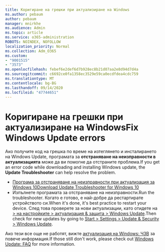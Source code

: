 ```yaml
---
title: Коригиране на грешки при актуализиране на Windows
ms.author: pebaum
author: pebaum
manager: mnirkhe
ms.audience: Admin
ms.topic: article
ms.service: o365-administration
ROBOTS: NOINDEX, NOFOLLOW
localization_priority: Normal
ms.collection: Adm_O365
ms.custom:
- "9001515"
- "3573"
ms.openlocfilehash: febef6e2def6d7b928ec8b21d07aa2e8d94d7d4a
ms.sourcegitcommit: c6692ce0fa1358ec3529e59ca0ecdfdea4cdc759
ms.translationtype: MT
ms.contentlocale: bg-BG
ms.lasthandoff: 09/14/2020
ms.locfileid: "47744651"
---
```

# <a name="fix-windows-update-errors"></a><span data-ttu-id="d94f4-102">Коригиране на грешки при актуализиране на Windows</span><span class="sxs-lookup"><span data-stu-id="d94f4-102">Fix Windows Update errors</span></span>

<span data-ttu-id="d94f4-103">Ако получите код на грешка по време на изтеглянето и инсталирането на Windows Update, програмата за **отстраняване на неизправности в актуализацията** може да ви помогне да отстраните проблема.</span><span class="sxs-lookup"><span data-stu-id="d94f4-103">If you get an error code while downloading and installing Windows update, the **Update Troubleshooter** can help resolve the problem.</span></span>

- [<span data-ttu-id="d94f4-104">Програма за отстраняване на неизправности при актуализация за Windows 10</span><span class="sxs-lookup"><span data-stu-id="d94f4-104">Download Update Troubleshooter for Windows 10</span></span>](https://support.microsoft.com/help/4027322/windows-update-troubleshooter)
- <span data-ttu-id="d94f4-105">Изпълнете програмата за отстраняване на неизправности.</span><span class="sxs-lookup"><span data-stu-id="d94f4-105">Run the troubleshooter.</span></span> <span data-ttu-id="d94f4-106">Когато е готово, е най-добре да рестартирате устройството си.</span><span class="sxs-lookup"><span data-stu-id="d94f4-106">When it's done, it's best practice to restart your device.</span></span> <span data-ttu-id="d94f4-107">След това проверете за нови актуализации, като отидете на [> на настройките > актуализация & защита > Windows Update](ms-settings:windowsupdate).</span><span class="sxs-lookup"><span data-stu-id="d94f4-107">Then check for new updates by going to [Start > Settings > Update & Security > Windows Update](ms-settings:windowsupdate).</span></span>

<span data-ttu-id="d94f4-108">Ако тези все още не работят, вижте [актуализация на Windows: ЧЗВ](https://support.microsoft.com/help/12373/windows-update-faq) за повече информация.</span><span class="sxs-lookup"><span data-stu-id="d94f4-108">If those still don't work, please check out [Windows Update: FAQ](https://support.microsoft.com/help/12373/windows-update-faq) for more information.</span></span>
